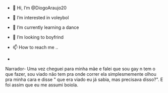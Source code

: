 - 👋 Hi, I’m @DiogoAraujo20
- 👀 I’m interested in voleybol
- 🌱 I’m currently learning a dance
- 💞️ I’m looking to boyfrind


- 📫 How to reach me ..
-
Narrador- Uma vez cheguei para minha mãe e  falei que sou gay n tem o que fazer, sou viado não tem pra onde correr
ela simplesmemente olhou pra minha cara e disse " que era viado eu já sabia, mas precisava disso?". E foi assim que eu me assumi boiola.

<!---
DiogoAraujo20/DiogoAraujo20 is a ✨ special ✨ repository because its `README.md` (this file) appears on your GitHub profile.
You can click the Preview link to take a look at your changes.
--->
